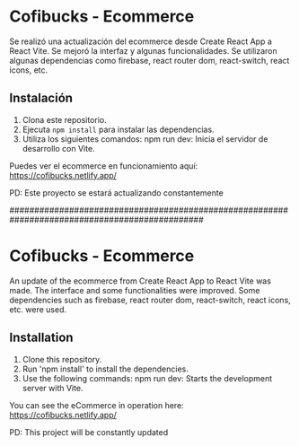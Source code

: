 # Cofibucks - Ecommerce

Se realizó una actualización del ecommerce desde Create React App a React Vite. Se mejoró la interfaz y algunas funcionalidades. Se utilizaron algunas dependencias como firebase, react router dom, react-switch, react icons, etc.

## Instalación

1. Clona este repositorio.
2. Ejecuta `npm install` para instalar las dependencias.
3. Utiliza los siguientes comandos:
   npm run dev: Inicia el servidor de desarrollo con Vite.

Puedes ver el ecommerce en funcionamiento aquí:
https://cofibucks.netlify.app/

PD: Este proyecto se estará actualizando constantemente

###############################################################################################

# Cofibucks - Ecommerce

An update of the ecommerce from Create React App to React Vite was made. The interface and some functionalities were improved. Some dependencies such as firebase, react router dom, react-switch, react icons, etc. were used.

## Installation

1. Clone this repository.
2. Run 'npm install' to install the dependencies.
3. Use the following commands:
   npm run dev: Starts the development server with Vite.

You can see the eCommerce in operation here:
https://cofibucks.netlify.app/

PD: This project will be constantly updated



